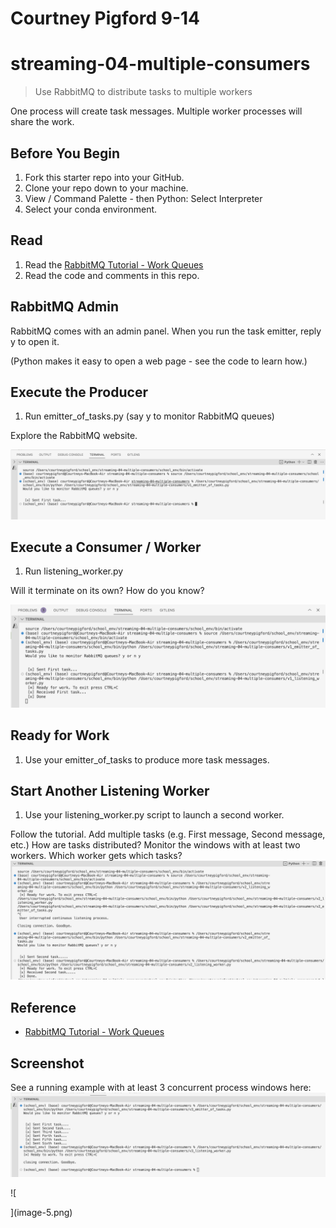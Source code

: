 # Courtney Pigford 9-14

# streaming-04-multiple-consumers

> Use RabbitMQ to distribute tasks to multiple workers

One process will create task messages. Multiple worker processes will share the work.

## Before You Begin

1. Fork this starter repo into your GitHub.
1. Clone your repo down to your machine.
1. View / Command Palette - then Python: Select Interpreter
1. Select your conda environment.

## Read

1. Read the [RabbitMQ Tutorial - Work Queues](https://www.rabbitmq.com/tutorials/tutorial-two-python.html)
1. Read the code and comments in this repo.

## RabbitMQ Admin

RabbitMQ comes with an admin panel. When you run the task emitter, reply y to open it.

(Python makes it easy to open a web page - see the code to learn how.)

## Execute the Producer

1. Run emitter_of_tasks.py (say y to monitor RabbitMQ queues)

Explore the RabbitMQ website.

![](image-1.png)
## Execute a Consumer / Worker

1. Run listening_worker.py

Will it terminate on its own? How do you know?

![](image-2.png)
## Ready for Work

1. Use your emitter_of_tasks to produce more task messages.

## Start Another Listening Worker

1. Use your listening_worker.py script to launch a second worker.

Follow the tutorial.
Add multiple tasks (e.g. First message, Second message, etc.)
How are tasks distributed?
Monitor the windows with at least two workers.
Which worker gets which tasks?
![Alt text](image-3.png)
## Reference

- [RabbitMQ Tutorial - Work Queues](https://www.rabbitmq.com/tutorials/tutorial-two-python.html)

## Screenshot

See a running example with at least 3 concurrent process windows here:
![Alt text](image-4.png)

![
    
](image-5.png)